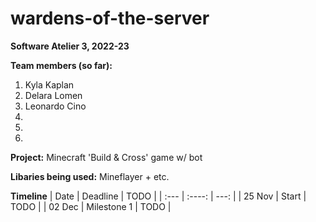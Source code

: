 # wardens-of-the-server

__Software Atelier 3, 2022-23__

__Team members (so far):__
1. Kyla Kaplan
2. Delara Lomen
3. Leonardo Cino
4.
5.
6.

__Project:__
Minecraft 'Build & Cross' game w/ bot

__Libaries being used:__
Mineflayer + etc.


__Timeline__
| Date        | Deadline    | TODO          |
| :---        |    :----:   |          ---: |
| 25 Nov      | Start       | TODO          |
| 02 Dec      | Milestone 1 | TODO          |
